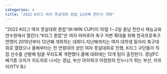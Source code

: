 ```yaml
---
categories: a
title: "2022 K리그 여자 풋살대회 퀸컵 12년째 천안서 개최"
---
```

"2022 K리그 여자 풋살대회 퀸컵"(K-WIN CUP)이 10월 1∼2일 충남 천안시 재능교육연수원에서 열린다."K리그 퀸컵"은 여자 아마추어 축구 저변 확대를 위해 한국프로축구연맹이 2010년부터 12년째 개최하는 대회다.지난해까지는 여자 대학생 동아리 축구대회로 열렸으나 올해부터는 전 연령대의 성인 여자 풋살대회로 진행, K리그 구단들이 직접 선수를 선발해 팀을 꾸리도록 개편했다.올해 대회에는 12개 팀이 출전한다. 경남FC 배기종 코치가 지도자로 나서는 경남, 부산 아이파크 어정원의 친누나가 뛰는 부산, 아프리카TV BJ